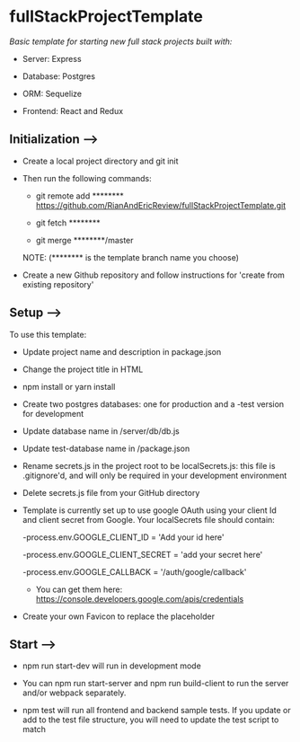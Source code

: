 # fullStackProjectTemplate
*Basic template for starting new full stack projects built with:*

* Server: Express

* Database: Postgres

* ORM: Sequelize

* Frontend: React and Redux

## Initialization --> 

* Create a local project directory and git init

* Then run the following commands:

  * git remote add ******** https://github.com/RianAndEricReview/fullStackProjectTemplate.git 

  * git fetch ********

  * git merge ********/master

  NOTE: (******** is the template branch name you choose)

* Create a new Github repository and follow instructions for 'create from existing repository'

## Setup -->

To use this template:

* Update project name and description in package.json

* Change the project title in HTML <head>

* npm install or yarn install

* Create two postgres databases: one for production and a -test version for development

* Update database name in /server/db/db.js

* Update test-database name in /package.json

* Rename secrets.js in the project root to be localSecrets.js: this file is .gitignore'd, and will only be required in your development environment

* Delete secrets.js file from your GitHub directory

* Template is currently set up to use google OAuth using your client Id and client secret from Google. Your localSecrets file should contain:

  -process.env.GOOGLE_CLIENT_ID = 'Add your id here'

  -process.env.GOOGLE_CLIENT_SECRET = 'add your secret here'

  -process.env.GOOGLE_CALLBACK = '/auth/google/callback'

  * You can get them here: https://console.developers.google.com/apis/credentials

* Create your own Favicon to replace the placeholder


## Start -->

* npm run start-dev will run in development mode

* You can npm run start-server and npm run build-client to run the server and/or webpack separately.

* npm test will run all frontend and backend sample tests. If you update or add to the test file
structure, you will need to update the test script to match

